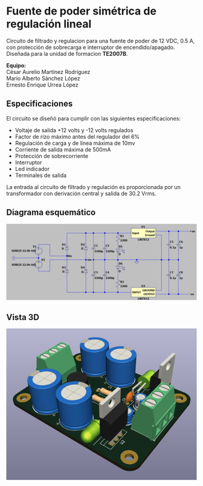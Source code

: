 # Fuente de poder simétrica de regulación lineal
Circuito de filtrado y regulacion para una fuente de poder de 12 VDC, 0.5 A, con protección de sobrecarga e interruptor de encendido/apagado. Diseñada para la unidad de formacion **TE2007B**.<br>

**Equipo:** <br>
César Aurelio Martínez Rodríguez<br>
Mario Alberto Sánchez López<br>
Ernesto Enrique Urrea López<br>

## Especificaciones

El circuito se diseñó para cumplir con las siguientes especificaciones:
- Voltaje de salida +12 volts y -12 volts regulados
- Factor de rizo máximo antes del regulador del 6%
- Regulación de carga y de línea máxima de 10mv
- Corriente de salida máxima de 500mA
- Protección de sobrecorriente
- Interruptor 
- Led indicador
- Terminales de salida

La entrada al circuito de filtrado y regulación es proporcionada por un transformador con derivación central y salida de 30.2 Vrms.

## Diagrama esquemático

![Diagrama esquemático del circuito de filtrado y regulación](https://github.com/ErnestoUrrea/TE2007B_Fuente_Simetrica/blob/main/Fuente_Simetrica_Esquematico.png?raw=true)

## Vista 3D
![Vista 3D del PCB de la fuente ensamblado](https://github.com/ErnestoUrrea/TE2007B_Fuente_Simetrica/blob/main/Fuente_Simetrica_3DView.png?raw=true)
